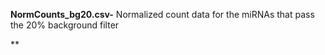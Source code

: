 
**NormCounts_bg20.csv-** Normalized count data for the miRNAs that pass the 20% background filter

**
